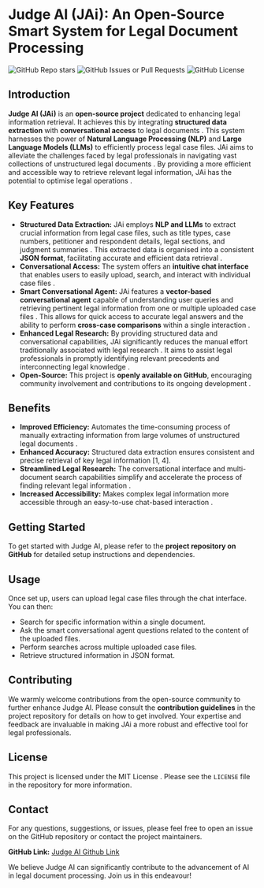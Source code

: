 # Judge AI (JAi): An Open-Source Smart System for Legal Document Processing

![GitHub Repo stars](https://img.shields.io/github/stars/IAI-CAIR/judge-ai)
![GitHub Issues or Pull Requests](https://img.shields.io/github/issues/IAI-CAIR/judge-ai)
![GitHub License](https://img.shields.io/github/license/IAI-CAIR/judge-ai)

## Introduction

**Judge AI (JAi)** is an **open-source project** dedicated to enhancing legal information retrieval. It achieves this by integrating **structured data extraction** with **conversational access** to legal documents . This system harnesses the power of **Natural Language Processing (NLP)** and **Large Language Models (LLMs)** to efficiently process legal case files. JAi aims to alleviate the challenges faced by legal professionals in navigating vast collections of unstructured legal documents . By providing a more efficient and accessible way to retrieve relevant legal information, JAi has the potential to optimise legal operations .

## Key Features

*   **Structured Data Extraction:** JAi employs **NLP and LLMs** to extract crucial information from legal case files, such as title types, case numbers, petitioner and respondent details, legal sections, and judgment summaries . This extracted data is organised into a consistent **JSON format**, facilitating accurate and efficient data retrieval .
*   **Conversational Access:** The system offers an **intuitive chat interface** that enables users to easily upload, search, and interact with individual case files .
*   **Smart Conversational Agent:** JAi features a **vector-based conversational agent** capable of understanding user queries and retrieving pertinent legal information from one or multiple uploaded case files . This allows for quick access to accurate legal answers and the ability to perform **cross-case comparisons** within a single interaction .
*   **Enhanced Legal Research:** By providing structured data and conversational capabilities, JAi significantly reduces the manual effort traditionally associated with legal research . It aims to assist legal professionals in promptly identifying relevant precedents and interconnecting legal knowledge .
*   **Open-Source:** This project is **openly available on GitHub**, encouraging community involvement and contributions to its ongoing development .

## Benefits

*   **Improved Efficiency:** Automates the time-consuming process of manually extracting information from large volumes of unstructured legal documents .
*   **Enhanced Accuracy:** Structured data extraction ensures consistent and precise retrieval of key legal information [1, 4].
*   **Streamlined Legal Research:** The conversational interface and multi-document search capabilities simplify and accelerate the process of finding relevant legal information .
*   **Increased Accessibility:** Makes complex legal information more accessible through an easy-to-use chat-based interaction .

## Getting Started

To get started with Judge AI, please refer to the **project repository on GitHub** for detailed setup instructions and dependencies.

## Usage

Once set up, users can upload legal case files through the chat interface. You can then:

*   Search for specific information within a single document.
*   Ask the smart conversational agent questions related to the content of the uploaded files.
*   Perform searches across multiple uploaded case files.
*   Retrieve structured information in JSON format.

## Contributing

We warmly welcome contributions from the open-source community to further enhance Judge AI. Please consult the **contribution guidelines** in the project repository for details on how to get involved. Your expertise and feedback are invaluable in making JAi a more robust and effective tool for legal professionals.

## License

This project is licensed under the MIT License . Please see the `LICENSE` file in the repository for more information.

## Contact

For any questions, suggestions, or issues, please feel free to open an issue on the GitHub repository or contact the project maintainers.

**GitHub Link:** [Judge AI Github Link](https://github.com/pragyananda/judge-ai)

We believe Judge AI can significantly contribute to the advancement of AI in legal document processing. Join us in this endeavour!

